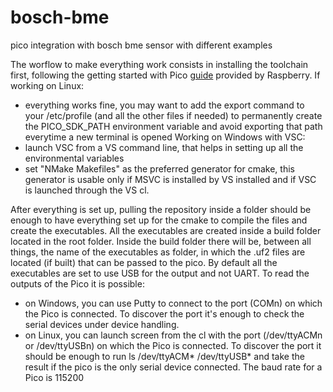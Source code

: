 # bosch-bme
pico integration with bosch bme sensor with different examples 

The worflow to make everything work consists in installing the toolchain first, following the getting started with Pico [guide](https://datasheets.raspberrypi.com/pico/getting-started-with-pico.pdf) provided by Raspberry. 
If working on Linux:
- everything works fine, you may want to add the export command to your /etc/profile (and all the other files if needed) to permanently create the PICO_SDK_PATH environment variable and avoid exporting that path everytime a new terminal is opened
Working on Windows with VSC:
- launch VSC from a VS command line, that helps in setting up all the environmental variables
- set "NMake Makefiles" as the preferred generator for cmake, this generator is usable only if MSVC is installed by VS installed and if VSC is launched through the VS cl.

After everything is set up, pulling the repository inside a folder should be enough to have everything set up for the cmake to compile the files and create the executables.
All the executables are created inside a build folder located in the root folder. Inside the build folder there will be, between all things, the name of the executables as folder, in which the .uf2 files are located (if built) that can be passed to the pico.
By default all the executables are set to use USB for the output and not UART. To read the outputs of the Pico it is possible:
- on Windows, you can use Putty to connect to the port (COMn) on which the Pico is connected. To discover the port it's enough to check the serial devices under device handling.
- on Linux, you can launch screen from the cl with the port (/dev/ttyACMn or /dev/ttyUSBn) on which the Pico is connected. To discover the port it should be enough to run ls /dev/ttyACM* /dev/ttyUSB* and take the result if the pico is the only serial device connected.
The baud rate for a Pico is 115200
